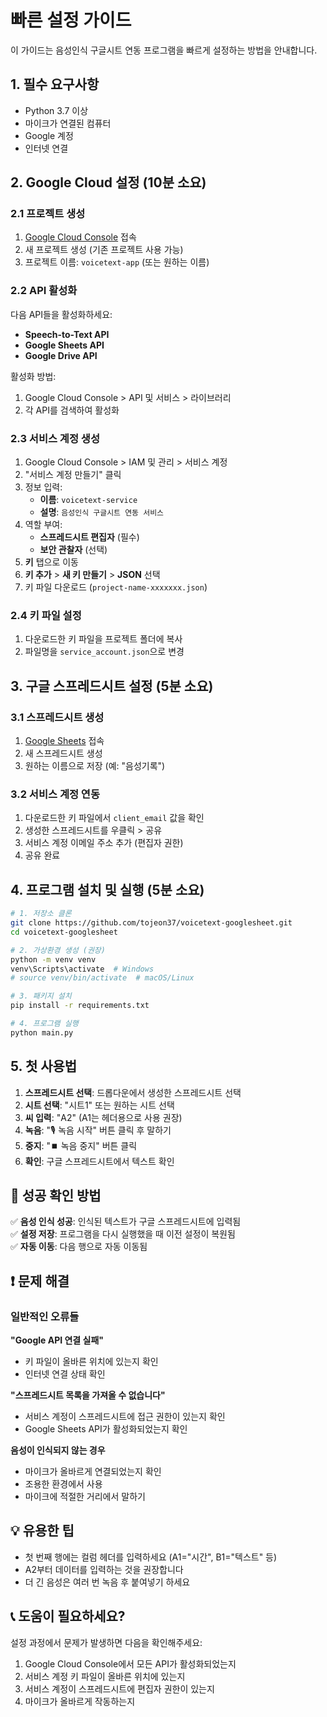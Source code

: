 # 빠른 설정 가이드

이 가이드는 음성인식 구글시트 연동 프로그램을 빠르게 설정하는 방법을 안내합니다.

## 1. 필수 요구사항

- Python 3.7 이상
- 마이크가 연결된 컴퓨터
- Google 계정
- 인터넷 연결

## 2. Google Cloud 설정 (10분 소요)

### 2.1 프로젝트 생성
1. [Google Cloud Console](https://console.cloud.google.com/) 접속
2. 새 프로젝트 생성 (기존 프로젝트 사용 가능)
3. 프로젝트 이름: `voicetext-app` (또는 원하는 이름)

### 2.2 API 활성화
다음 API들을 활성화하세요:
- **Speech-to-Text API**
- **Google Sheets API**  
- **Google Drive API**

활성화 방법:
1. Google Cloud Console > API 및 서비스 > 라이브러리
2. 각 API를 검색하여 활성화

### 2.3 서비스 계정 생성
1. Google Cloud Console > IAM 및 관리 > 서비스 계정
2. "서비스 계정 만들기" 클릭
3. 정보 입력:
   - **이름**: `voicetext-service`
   - **설명**: `음성인식 구글시트 연동 서비스`
4. 역할 부여:
   - **스프레드시트 편집자** (필수)
   - **보안 관찰자** (선택)
5. **키** 탭으로 이동
6. **키 추가** > **새 키 만들기** > **JSON** 선택
7. 키 파일 다운로드 (`project-name-xxxxxxx.json`)

### 2.4 키 파일 설정
1. 다운로드한 키 파일을 프로젝트 폴더에 복사
2. 파일명을 `service_account.json`으로 변경

## 3. 구글 스프레드시트 설정 (5분 소요)

### 3.1 스프레드시트 생성
1. [Google Sheets](https://sheets.google.com/) 접속
2. 새 스프레드시트 생성
3. 원하는 이름으로 저장 (예: "음성기록")

### 3.2 서비스 계정 연동
1. 다운로드한 키 파일에서 `client_email` 값을 확인
2. 생성한 스프레드시트를 우클릭 > 공유
3. 서비스 계정 이메일 주소 추가 (편집자 권한)
4. 공유 완료

## 4. 프로그램 설치 및 실행 (5분 소요)

```bash
# 1. 저장소 클론
git clone https://github.com/tojeon37/voicetext-googlesheet.git
cd voicetext-googlesheet

# 2. 가상환경 생성 (권장)
python -m venv venv
venv\Scripts\activate  # Windows
# source venv/bin/activate  # macOS/Linux

# 3. 패키지 설치
pip install -r requirements.txt

# 4. 프로그램 실행
python main.py
```

## 5. 첫 사용법

1. **스프레드시트 선택**: 드롭다운에서 생성한 스프레드시트 선택
2. **시트 선택**: "시트1" 또는 원하는 시트 선택
3. **씨 입력**: "A2" (A1는 헤더용으로 사용 권장)
4. **녹음**: "🎙️ 녹음 시작" 버튼 클릭 후 말하기
5. **중지**: "⏹️ 녹음 중지" 버튼 클릭
6. **확인**: 구글 스프레드시트에서 텍스트 확인

## 🎯 성공 확인 방법

✅ **음성 인식 성공**: 인식된 텍스트가 구글 스프레드시트에 입력됨  
✅ **설정 저장**: 프로그램을 다시 실행했을 때 이전 설정이 복원됨  
✅ **자동 이동**: 다음 행으로 자동 이동됨

## ❗ 문제 해결

### 일반적인 오류들

**"Google API 연결 실패"**
- 키 파일이 올바른 위치에 있는지 확인
- 인터넷 연결 상태 확인

**"스프레드시트 목록을 가져올 수 없습니다"**  
- 서비스 계정이 스프레드시트에 접근 권한이 있는지 확인
- Google Sheets API가 활성화되었는지 확인

**음성이 인식되지 않는 경우**
- 마이크가 올바르게 연결되었는지 확인
- 조용한 환경에서 사용
- 마이크에 적절한 거리에서 말하기

## 💡 유용한 팁

- 첫 번째 행에는 컬럼 헤더를 입력하세요 (A1="시간", B1="텍스트" 등)
- A2부터 데이터를 입력하는 것을 권장합니다
- 더 긴 음성은 여러 번 녹음 후 붙여넣기 하세요

## 📞 도움이 필요하세요?

설정 과정에서 문제가 발생하면 다음을 확인해주세요:
1. Google Cloud Console에서 모든 API가 활성화되었는지
2. 서비스 계정 키 파일이 올바른 위치에 있는지
3. 서비스 계정이 스프레드시트에 편집자 권한이 있는지
4. 마이크가 올바르게 작동하는지
